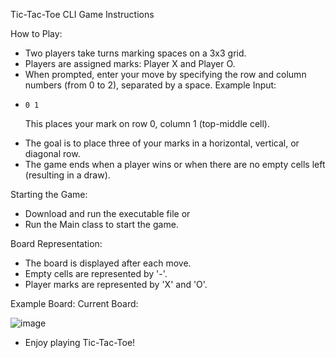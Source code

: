  Tic-Tac-Toe CLI Game Instructions

 How to Play:
 - Two players take turns marking spaces on a 3x3 grid.
 - Players are assigned marks: Player X and Player O.
 - When prompted, enter your move by specifying the row and column numbers (from 0 to 2), separated by a space.
   Example Input:
*     0 1
   This places your mark on row 0, column 1 (top-middle cell).
 - The goal is to place three of your marks in a horizontal, vertical, or diagonal row.
 - The game ends when a player wins or when there are no empty cells left (resulting in a draw).

 Starting the Game:
 - Download and run the executable file
    or
 - Run the Main class to start the game.

 Board Representation:
 - The board is displayed after each move.
 - Empty cells are represented by '-'.
 - Player marks are represented by 'X' and 'O'.

 Example Board:
   Current Board:

![image](https://github.com/user-attachments/assets/e3ef1649-5bcd-4700-b7b2-10d8215a80b7)

 * Enjoy playing Tic-Tac-Toe!
